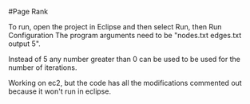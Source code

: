 #Page Rank

To run, open the project in Eclipse and then select Run, then Run Configuration 
The program arguments need to be "nodes.txt edges.txt output 5".

Instead of 5 any number greater than 0 can be used to be used for the number of iterations.

Working on ec2, but the code has all the modifications commented out because it won't run in eclipse. 
